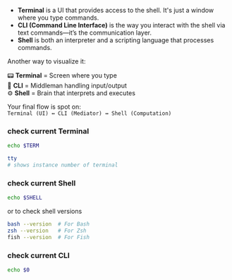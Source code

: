 - **Terminal** is a UI that provides access to the shell. It's just a window where you type commands.  
- **CLI (Command Line Interface)** is the way you interact with the shell via text commands—it’s the communication layer.  
- **Shell** is both an interpreter and a scripting language that processes commands.  

Another way to visualize it:  

📟 **Terminal** = Screen where you type  
🔗 **CLI** = Middleman handling input/output  
⚙️ **Shell** = Brain that interprets and executes  

Your final flow is spot on:  
`Terminal (UI) ↔ CLI (Mediator) ↔ Shell (Computation)`  

### check current Terminal  
```bash
echo $TERM
```    
```bash
tty
# shows instance number of terminal
```    
### check current Shell  
```bash
echo $SHELL
```    
or to check shell versions  
```bash
bash --version  # For Bash
zsh --version   # For Zsh
fish --version  # For Fish
```  
### check current CLI  
```bash
echo $0
```  

